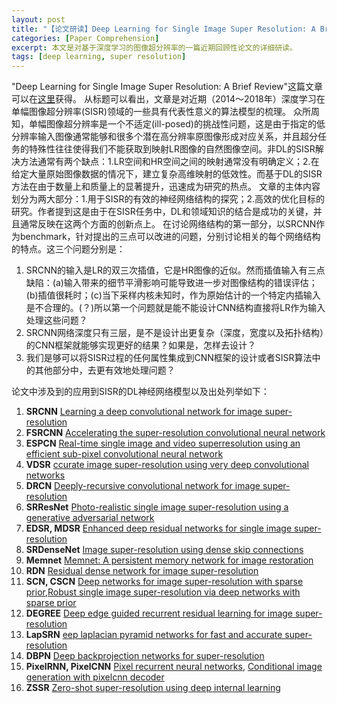 ```yaml
---
layout: post
title: "【论文研读】Deep Learning for Single Image Super Resolution: A Brief Review"
categories: [Paper Comprehension]
excerpt: 本文是对基于深度学习的图像超分辨率的一篇近期回顾性论文的详细研读。
tags: [deep learning, super resolution]
---
```


"Deep Learning for Single Image Super Resolution: A Brief Review"这篇文章可以在[这里](https://arxiv.org/abs/1808.03344)获得。
从标题可以看出，文章是对近期（2014～2018年）深度学习在单幅图像超分辨率(SISR)领域的一些具有代表性意义的算法模型的梳理。
众所周知，单幅图像超分辨率是一个不适定(ill-posed)的挑战性问题，这是由于指定的低分辨率输入图像通常能够和很多个潜在高分辨率原图像形成对应关系，并且超分任务的特殊性往往使得我们不能获取到映射LR图像的自然图像空间。非DL的SISR解决方法通常有两个缺点：1.LR空间和HR空间之间的映射通常没有明确定义；2.在给定大量原始图像数据的情况下，建立复杂高维映射的低效性。而基于DL的SISR方法在由于数量上和质量上的显著提升，迅速成为研究的热点。
文章的主体内容划分为两大部分：1.用于SISR的有效的神经网络结构的探究；2.高效的优化目标的研究。作者提到这是由于在SISR任务中，DL和领域知识的结合是成功的关键，并且通常反映在这两个方面的创新点上。
在讨论网络结构的第一部分，以SRCNN作为benchmark，针对提出的三点可以改进的问题，分别讨论相关的每个网络结构的特点。这三个问题分别是：
1.    SRCNN的输入是LR的双三次插值，它是HR图像的近似。然而插值输入有三点缺陷：(a)输入带来的细节平滑影响可能导致进一步对图像结构的错误评估；(b)插值很耗时；(c)当下采样内核未知时，作为原始估计的一个特定内插输入是不合理的。(？)所以第一个问题就是能不能设计CNN结构直接将LR作为输入处理这些问题？
2.    SRCNN网络深度只有三层，是不是设计出更复杂（深度，宽度以及拓扑结构）的CNN框架就能够实现更好的结果？如果是，怎样去设计？
3.    我们是够可以将SISR过程的任何属性集成到CNN框架的设计或者SISR算法中的其他部分中，去更有效地处理问题？






论文中涉及到的应用到SISR的DL神经网络模型以及出处列举如下：
1. **SRCNN** [Learning a deep convolutional network for image super-resolution](http://mmlab.ie.cuhk.edu.hk/projects/SRCNN.html)
2. **FSRCNN** [Accelerating the super-resolution
convolutional neural network](https://arxiv.org/abs/1608.00367)
3. **ESPCN** [Real-time single image and video superresolution using an efficient sub-pixel convolutional neural network](https://arxiv.org/abs/1609.05158)
4. **VDSR** [ccurate image super-resolution
using very deep convolutional networks](https://arxiv.org/abs/1511.04587)
5. **DRCN** [Deeply-recursive convolutional
network for image super-resolution](https://arxiv.org/abs/1511.04491)
6. **SRResNet** [Photo-realistic single
image super-resolution using a generative adversarial network](https://arxiv.org/abs/1609.04802)
7. **EDSR, MDSR** [Enhanced deep
residual networks for single image super-resolution](https://arxiv.org/abs/1707.02921)
8. **SRDenseNet** [Image super-resolution using
dense skip connections](http://ieeexplore.ieee.org/document/8237776/)
9. **Memnet** [Memnet: A persistent memory
network for image restoration](https://arxiv.org/abs/1708.02209)
10. **RDN** [Residual dense
network for image super-resolution](https://arxiv.org/abs/1802.08797)
11. **SCN, CSCN** [Deep networks for
image super-resolution with sparse prior](https://ieeexplore.ieee.org/document/7410407/),[Robust
single image super-resolution via deep networks with sparse prior](https://ieeexplore.ieee.org/iel7/83/4358840/07466062.pdf)
12. **DEGREE** [Deep
edge guided recurrent residual learning for image super-resolution](https://arxiv.org/abs/1604.08671)
13. **LapSRN** [eep laplacian
pyramid networks for fast and accurate super-resolution](https://arxiv.org/abs/1704.03915)
14. **DBPN** [Deep backprojection
networks for super-resolution](https://arxiv.org/abs/1803.02735)
15. **PixelRNN, PixelCNN** [Pixel recurrent
neural networks](https://arxiv.org/abs/1601.06759), [Conditional image generation with pixelcnn decoder](https://arxiv.org/abs/1606.05328)
16. **ZSSR** [Zero-shot super-resolution using
deep internal learning](https://arxiv.org/abs/1712.06087)

